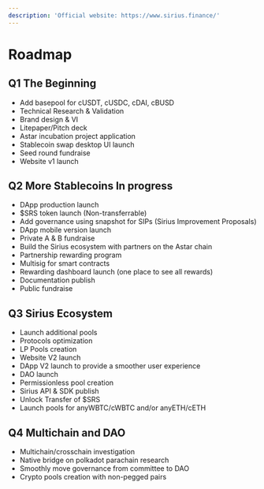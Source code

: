 ```yaml
---
description: 'Official website: https://www.sirius.finance/'
---
```


# Roadmap

## **Q1 The Beginning**

* Add basepool for cUSDT, cUSDC, cDAI, cBUSD
* Technical Research & Validation
* Brand design & VI
* Litepaper/Pitch deck
* Astar incubation project application
* Stablecoin swap desktop UI launch
* Seed round fundraise
* Website v1 launch

## **Q2 More Stablecoins In progress**

* DApp production launch
* $SRS token launch (Non-transferrable)
* Add governance using snapshot for SIPs (Sirius Improvement Proposals)
* DApp mobile version launch
* Private A & B fundraise
* Build the Sirius ecosystem with partners on the Astar chain
* Partnership rewarding program
* Multisig for smart contracts
* Rewarding dashboard launch (one place to see all rewards)
* Documentation publish
* Public fundraise

## **Q3 Sirius Ecosystem**

* Launch additional pools
* Protocols optimization
* LP Pools creation
* Website V2 launch
* DApp V2 launch to provide a smoother user experience
* DAO launch
* Permissionless pool creation
* Sirius API & SDK publish
* Unlock Transfer of $SRS
* Launch pools for anyWBTC/cWBTC and/or anyETH/cETH



## **Q4 Multichain and DAO**

* Multichain/crosschain investigation
* Native bridge on polkadot parachain research
* Smoothly move governance from committee to DAO
* Crypto pools creation with non-pegged pairs
